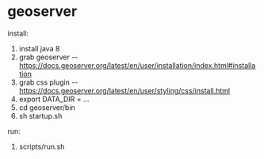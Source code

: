geoserver
==========

install:
  1. install java 8
  1. grab geoserver -- https://docs.geoserver.org/latest/en/user/installation/index.html#installation
  1. grab css plugin -- https://docs.geoserver.org/latest/en/user/styling/css/install.html
  1. export DATA_DIR = ...
  1. cd geoserver/bin
  1. sh startup.sh 

run:
  1. scripts/run.sh
